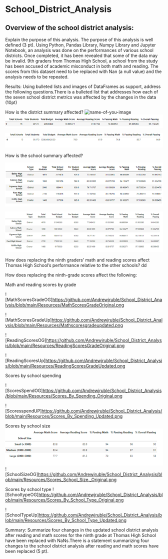 # School_District_Analysis
## Overview of the school district analysis: 
Explain the purpose of this analysis. The purpose of this analysis is well defined (3 pt).
Using Python, Pandas Library, Numpy Library and Jupyter Notebook, an analysis was done on the performances of various school districts. Once completed, it has been revealed that some of the data may be invalid. 9th graders from Thomas High School, a school from the study has been accused of academic misconduct in both math and reading. The scores from this dataset need to be replaced with Nan (a null value) and the analysis needs to be repeated. 


Results: Using bulleted lists and images of DataFrames as support, address the following questions.There is a bulleted list that addresses how each of the seven school district metrics was affected by the changes in the data (10pt)


How is the district summary affected?
![name-of-you-image](https://your-copied-image-address)
![DistrictAnalysisOG](https://github.com/Andrewjruble/School_District_Analysis/blob/main/Resources/District_Analysis_Original.png)

![DistrictAnalysisUp](https://github.com/Andrewjruble/School_District_Analysis/blob/main/Resources/District_Analysis_Updated.png)


How is the school summary affected?

![SchoolSummaryOG](https://github.com/Andrewjruble/School_District_Analysis/blob/main/Resources/School_Summary_Original.png)

![SchoolSummaryUp](https://github.com/Andrewjruble/School_District_Analysis/blob/main/Resources/School_Summary_Updated.png)

How does replacing the ninth graders’ math and reading scores affect Thomas High School’s performance relative to the other schools?
dd


How does replacing the ninth-grade scores affect the following:

Math and reading scores by grade

![MathScoresGradeOG]https://github.com/Andrewjruble/School_District_Analysis/blob/main/Resources/MathScoresGradeOriginal.png

! [MathScoresGradeUp]https://github.com/Andrewjruble/School_District_Analysis/blob/main/Resources/Mathscoresgradeupdated.png

![ReadingScoresOG]https://github.com/Andrewjruble/School_District_Analysis/blob/main/Resources/ReadingScoresGradeOriginal.png

![ReadingScoresUp]https://github.com/Andrewjruble/School_District_Analysis/blob/main/Resources/ReadingScoresGradeUpdated.png

Scores by school spending

![ScoresSpendOG]https://github.com/Andrewjruble/School_District_Analysis/blob/main/Resources/Scores_By_Spending_Original.png

![ScoresspendUP]https://github.com/Andrewjruble/School_District_Analysis/blob/main/Resources/Scores_By_Spending_Updated.png


Scores by school size
![School_sizeUp](https://github.com/Andrewjruble/School_District_Analysis/blob/main/Resources/Scores_School_Size.Updated.png)
![SchoolSizeOG]https://github.com/Andrewjruble/School_District_Analysis/blob/main/Resources/Scores_School_Size._Original.png

Scores by school type
![SchooltypeOG]https://github.com/Andrewjruble/School_District_Analysis/blob/main/Resources/Scores_By_School_Type_Original.png

![SchoolTypeUp]https://github.com/Andrewjruble/School_District_Analysis/blob/main/Resources/Scores_By_School_Type_Updated.png

Summary: Summarize four changes in the updated school district analysis after reading and math scores for the ninth grade at Thomas High School have been replaced with NaNs.There is a statement summarizing four changes to the school district analysis after reading and math scores have been replaced (5 pt).
